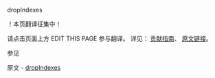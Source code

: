  dropIndexes

 ！本页翻译征集中！

请点击页面上方 EDIT THIS PAGE 参与翻译。
详见：
[贡献指南]( https://github.com/whaleal/MongoDB-Manual-zh/blob/master/CONTRIBUTING.md )、
[原文链接](  https://docs.mongodb.com/manual/reference/command/dropIndexes/  )。

 参见

原文 - [dropIndexes]( https://docs.mongodb.com/manual/reference/command/dropIndexes/ )

